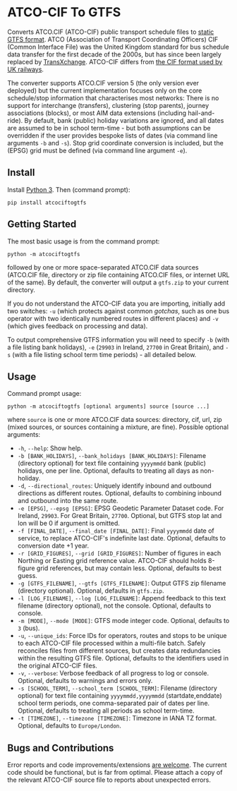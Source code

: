 # ATCO-CIF To GTFS

Converts ATCO.CIF (ATCO-CIF) public transport schedule files to [static GTFS format](https://gtfs.org/reference/static). ATCO (Association of Transport Coordinating Officers) CIF (Common Interface File) was the United Kingdom standard for bus schedule data transfer for the first decade of the 2000s, but has since been largely replaced by [TransXchange](https://www.gov.uk/government/collections/transxchange). ATCO-CIF differs from [the CIF format used by UK railways](https://wiki.openraildata.com/index.php/CIF_File_Format).

The converter supports ATCO.CIF version 5 (the only version ever deployed) but the current implementation focuses only on the core schedule/stop information that characterises most networks: There is no support for interchange (transfers), clustering (stop parents), journey associations (blocks), or most AIM data extensions (including hail-and-ride). By default, bank (public) holiday variations are ignored, and all dates are assumed to be in school term-time - but both assumptions can be overridden if the user provides bespoke lists of dates (via command line arguments `-b` and `-s`). Stop grid coordinate conversion is included, but the (EPSG) grid must be defined (via command line argument `-e`).

## Install

Install [Python 3](https://www.python.org/downloads/). Then (command prompt):

    pip install atcociftogtfs

## Getting Started

The most basic usage is from the command prompt:

    python -m atcociftogtfs

followed by one or more space-separated ATCO.CIF data sources (ATCO.CIF file, directory or zip file containing ATCO.CIF files, or internet URL of the same). By default, the converter will output a `gtfs.zip` to your current directory. 

If you do not understand the ATCO-CIF data you are importing, initially add two switches: `-u` (which protects against common _gotchas_, such as one bus operator with two identically numbered routes in different places) and `-v` (which gives feedback on processing and data).

To output comprehensive GTFS information you will need to specify `-b` (with a file listing bank holidays), `-e` (`29903` in Ireland, `27700` in Great Britain), and `-s` (with a file listing school term time periods) - all detailed below.

## Usage

Command prompt usage:

    python -m atcociftogtfs [optional arguments] source [source ...]
    
where `source` is one or more ATCO.CIF data sources: directory, cif, url, zip (mixed sources, or sources containing a mixture, are fine). Possible optional arguments:

* `-h`, `--help`: Show help.
* `-b [BANK_HOLIDAYS]`, `--bank_holidays [BANK_HOLIDAYS]`: Filename (directory optional) for text file containing `yyyymmdd` bank (public) holidays, one per line. Optional, defaults to treating all days as non-holiday.
* `-d`, `--directional_routes`: Uniquely identify inbound and outbound directions as different routes. Optional, defaults to combining inbound and outbound into the same route.
* `-e [EPSG]`, `--epsg [EPSG]`: EPSG Geodetic Parameter Dataset code. For Ireland, `29903`. For Great Britain, `27700`. Optional, but GTFS stop lat and lon will be 0 if argument is omitted.
* `-f [FINAL_DATE]`, `--final_date [FINAL_DATE]`: Final `yyyymmdd` date of service, to replace ATCO-CIF's indefinite last date. Optional, defaults to conversion date +1 year.
* `-r [GRID_FIGURES]`, `--grid [GRID_FIGURES]`: Number of figures in each Northing or Easting grid reference value. ATCO-CIF should holds 8-figure grid references, but may contain less. Optional, defaults to best guess.
* `-g [GTFS_FILENAME]`, `--gtfs [GTFS_FILENAME]`: Output GTFS zip filename (directory optional). Optional, defaults in `gtfs.zip`.
* `-l [LOG_FILENAME]`, `--log [LOG_FILENAME]`: Append feedback to this text filename (directory optional), not the console. Optional, defaults to console.
* `-m [MODE]`, `--mode [MODE]`: GTFS mode integer code. Optional, defaults to `3` (bus).
* `-u`, `--unique_ids`: Force IDs for operators, routes and stops to be unique to each ATCO-CIF file processed within a multi-file batch. Safely reconciles files from different sources, but creates data redundancies within the resulting GTFS file. Optional, defaults to the identifiers used in the original ATCO-CIF files.
* `-v`, `--verbose`: Verbose feedback of all progress to log or console. Optional, defaults to warnings and errors only.
* `-s [SCHOOL_TERM]`, `--school_term [SCHOOL_TERM]`: Filename (directory optional) for text file containing `yyyymmdd,yyyymmdd` (startdate,enddate) school term periods, one comma-separated pair of dates per line. Optional, defaults to treating all periods as school term-time.
* `-t [TIMEZONE]`, `--timezone [TIMEZONE]`: Timezone in IANA TZ format. Optional, defaults to `Europe/London`.

## Bugs and Contributions

Error reports and code improvements/extensions [are welcome](https://github.com/timhowgego/atcociftogtfs/issues). The current code should be functional, but is far from optimal. Please attach a copy of the relevant ATCO-CIF source file to reports about unexpected errors.
